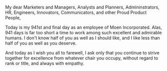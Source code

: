 My dear Marketers and Managers, Analysts and Planners, Admininstrators, HR, Engineers, Innovators, Communicators, and other Proud Product People,

Today is my 941st and final day as an employee of Moen Incorporated. Alas, 941 days is far too short a time to work among such excellent and admirable humans. I don't know half of you as well as I should like, and I like less than half of you as well as you deserve.

And today as I wish you all to farewell, I ask only that you continue to strive together for excellence from whatever chair you occupy, without regard to rank or title, and always with empathy. 
